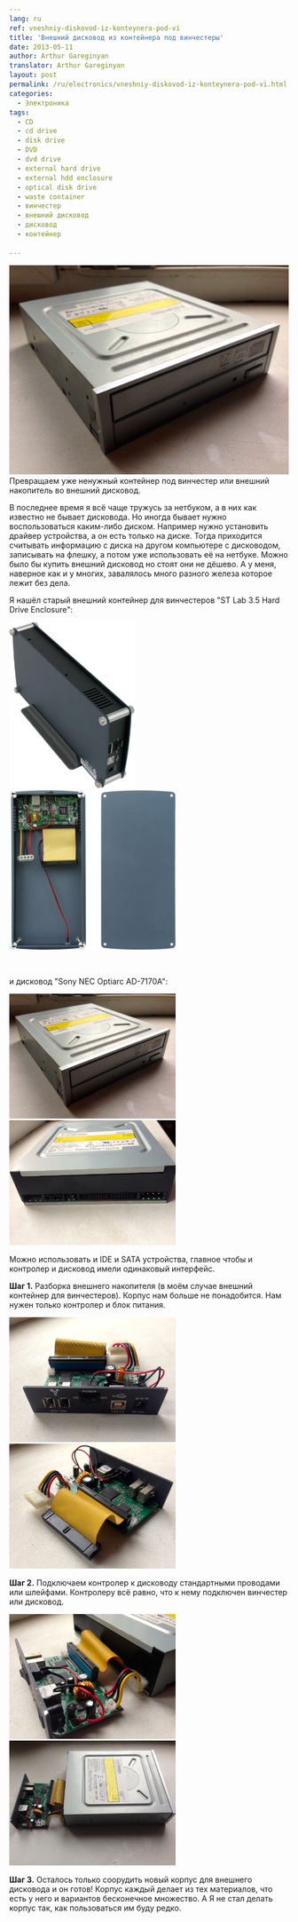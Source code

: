 ```yaml
---
lang: ru
ref: vneshniy-diskovod-iz-konteynera-pod-vi
title: 'Внешний дисковод из контейнера под винчестеры'
date: 2013-05-11
author: Arthur Gareginyan
translator: Arthur Gareginyan
layout: post
permalink: /ru/electronics/vneshniy-diskovod-iz-konteynera-pod-vi.html
categories:
  - Электроника
tags:
  - CD
  - cd drive
  - disk drive
  - DVD
  - dvd drive
  - external hard drive
  - external hdd enclosure
  - optical disk drive
  - waste container
  - винчестер
  - внешний дисковод
  - дисковод
  - контейнер

---
```


![thumb](/images/vneshniy-diskovod-iz-konteynera-pod-vi/IMG_1480.jpg)
Превращаем уже ненужный контейнер под винчестер или внешний накопитель во внешний дисковод.

В последнее время я всё чаще тружусь за нетбуком, а в них как известно не бывает дисковода. Но иногда бывает нужно воспользоваться каким-либо диском. Например нужно установить драйвер устройства, а он есть только на диске. Тогда приходится считывать информацию с диска на другом компьютере с дисководом, записывать на флешку, а потом уже использовать её на нетбуке. Можно было бы купить внешний дисковод но стоят они не дёшево. А у меня, наверное как и у многих, завалялось много разного железа которое лежит без дела.

Я нашёл старый внешний контейнер для винчестеров "ST Lab 3.5 Hard Drive Enclosure":

<img class="alignleft" src="/images/vneshniy-diskovod-iz-konteynera-pod-vi/p5.jpg" alt="p5" width="226" height="300" /> <img class="aligncenter" src="/images/vneshniy-diskovod-iz-konteynera-pod-vi/p2.jpg" alt="p2" width="300" height="288" />

&nbsp;

и дисковод "Sony NEC Optiarc AD-7170A":

<img class="alignleft" src="/images/vneshniy-diskovod-iz-konteynera-pod-vi/IMG_1480.jpg" alt="IMG_1480" width="300" height="225" /> <img class="aligncenter" src="/images/vneshniy-diskovod-iz-konteynera-pod-vi/IMG_1481.jpg" alt="IMG_1481" width="300" height="225" />

Можно использовать и IDE и SATA устройства, главное чтобы и контролер и дисковод имели одинаковый интерфейс.


**Шаг 1.** Разборка внешнего накопителя (в моём случае внешний контейнер для винчестеров). Корпус нам больше не понадобится. Нам нужен только контролер и блок питания.

<img class="alignleft" src="/images/vneshniy-diskovod-iz-konteynera-pod-vi/IMG_1483.jpg" alt="IMG_1483" width="300" height="225" /> <img class="aligncenter" src="/images/vneshniy-diskovod-iz-konteynera-pod-vi/IMG_1482.jpg" alt="IMG_1482" width="300" height="225" />

**Шаг 2.** Подключаем контролер к дисководу стандартными проводами или шлейфами. Контролеру всё равно, что к нему подключен винчестер или дисковод.

<img class="alignleft" src="/images/vneshniy-diskovod-iz-konteynera-pod-vi/IMG_1479.jpg" alt="IMG_1479" width="300" height="225" /> <img class="aligncenter" src="/images/vneshniy-diskovod-iz-konteynera-pod-vi/IMG_1478.jpg" alt="IMG_1478" width="300" height="225" />

**Шаг 3.** Осталось только соорудить новый корпус для внешнего дисковода и он готов! Корпус каждый делает из тех материалов, что есть у него и вариантов бесконечное множество. А Я не стал делать корпус так, как пользоваться им буду редко.

